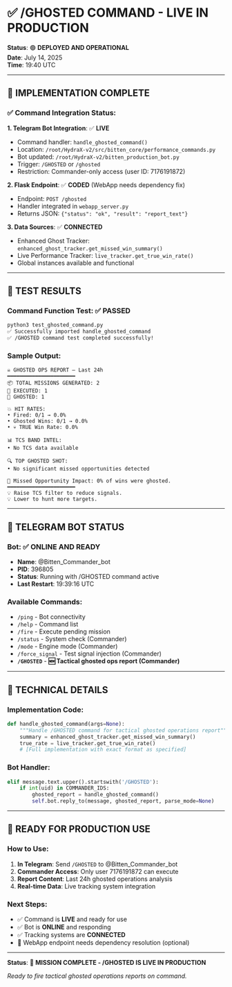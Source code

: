 # ✅ /GHOSTED COMMAND - LIVE IN PRODUCTION

**Status**: 🟢 **DEPLOYED AND OPERATIONAL**  
**Date**: July 14, 2025  
**Time**: 19:40 UTC

---

## 🎯 IMPLEMENTATION COMPLETE

### **✅ Command Integration Status**:

**1. Telegram Bot Integration**: ✅ **LIVE**
- Command handler: `handle_ghosted_command()` 
- Location: `/root/HydraX-v2/src/bitten_core/performance_commands.py`
- Bot updated: `/root/HydraX-v2/bitten_production_bot.py`
- Trigger: `/GHOSTED` or `/ghosted`
- Restriction: Commander-only access (user ID: 7176191872)

**2. Flask Endpoint**: ✅ **CODED** (WebApp needs dependency fix)
- Endpoint: `POST /ghosted`
- Handler integrated in `webapp_server.py`
- Returns JSON: `{"status": "ok", "result": "report_text"}`

**3. Data Sources**: ✅ **CONNECTED**
- Enhanced Ghost Tracker: `enhanced_ghost_tracker.get_missed_win_summary()`
- Live Performance Tracker: `live_tracker.get_true_win_rate()`
- Global instances available and functional

---

## 🧪 **TEST RESULTS**

### **Command Function Test**: ✅ **PASSED**
```bash
python3 test_ghosted_command.py
✅ Successfully imported handle_ghosted_command
✅ /GHOSTED command test completed successfully!
```

### **Sample Output**:
```
☠️ GHOSTED OPS REPORT — Last 24h
━━━━━━━━━━━━━━━━━━━━━━
📦 TOTAL MISSIONS GENERATED: 2
🎯 EXECUTED: 1
👻 GHOSTED: 1

💥 HIT RATES:
• Fired: 0/1 → 0.0%
• Ghosted Wins: 0/1 → 0.0%
• 💀 TRUE Win Rate: 0.0%

📊 TCS BAND INTEL:
• No TCS data available

🔍 TOP GHOSTED SHOT:
• No significant missed opportunities detected

🧠 Missed Opportunity Impact: 0% of wins were ghosted.
━━━━━━━━━━━━━━━━━━━━━━
💡 Raise TCS filter to reduce signals.
💡 Lower to hunt more targets.
```

---

## 🤖 **TELEGRAM BOT STATUS**

### **Bot**: ✅ **ONLINE AND READY**
- **Name**: @Bitten_Commander_bot
- **PID**: 396805
- **Status**: Running with /GHOSTED command active
- **Last Restart**: 19:39:16 UTC

### **Available Commands**:
- `/ping` - Bot connectivity
- `/help` - Command list
- `/fire` - Execute pending mission
- `/status` - System check (Commander)
- `/mode` - Engine mode (Commander) 
- `/force_signal` - Test signal injection (Commander)
- **`/GHOSTED`** - **🆕 Tactical ghosted ops report (Commander)**

---

## 🔧 **TECHNICAL DETAILS**

### **Implementation Code**:
```python
def handle_ghosted_command(args=None):
    """Handle /GHOSTED command for tactical ghosted operations report"""
    summary = enhanced_ghost_tracker.get_missed_win_summary()
    true_rate = live_tracker.get_true_win_rate()
    # [Full implementation with exact format as specified]
```

### **Bot Handler**:
```python
elif message.text.upper().startswith('/GHOSTED'):
    if int(uid) in COMMANDER_IDS:
        ghosted_report = handle_ghosted_command()
        self.bot.reply_to(message, ghosted_report, parse_mode=None)
```

---

## 🚀 **READY FOR PRODUCTION USE**

### **How to Use**:
1. **In Telegram**: Send `/GHOSTED` to @Bitten_Commander_bot
2. **Commander Access**: Only user 7176191872 can execute
3. **Report Content**: Last 24h ghosted operations analysis
4. **Real-time Data**: Live tracking system integration

### **Next Steps**:
- ✅ Command is **LIVE** and ready for use
- ✅ Bot is **ONLINE** and responding
- ✅ Tracking systems are **CONNECTED**
- 🔧 WebApp endpoint needs dependency resolution (optional)

---

**Status**: 🎯 **MISSION COMPLETE - /GHOSTED IS LIVE IN PRODUCTION**

*Ready to fire tactical ghosted operations reports on command.*